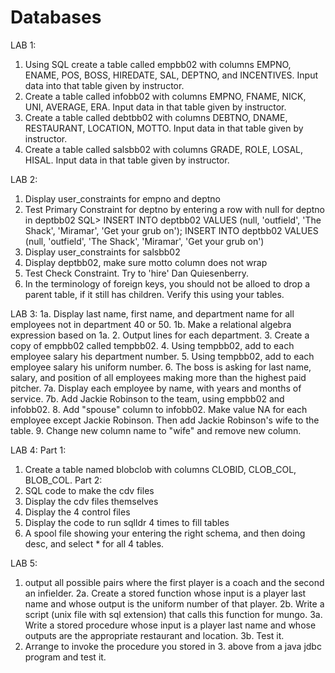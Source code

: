 # Databases

LAB 1: 
1. Using SQL create a table called empbb02 with columns EMPNO, ENAME, POS, BOSS, HIREDATE, SAL, DEPTNO, and INCENTIVES. Input data into that table given by instructor.
2. Create a table called infobb02 with columns EMPNO, FNAME, NICK, UNI, AVERAGE, ERA. Input data in that table given by instructor.
3. Create a table called debtbb02 with columns DEBTNO, DNAME, RESTAURANT, LOCATION, MOTTO. Input data in that table given by instructor.
4. Create a table called salsbb02 with columns GRADE, ROLE, LOSAL, HISAL. Input data in that table given by instructor.

LAB 2:
1. Display user_constraints for empno and deptno
2. Test Primary Constraint for deptno by entering a row with null for deptno in deptbb02
SQL> INSERT INTO deptbb02 VALUES (null, 'outfield', 'The Shack', 'Miramar', 'Get your grub on');
INSERT INTO deptbb02 VALUES (null, 'outfield', 'The Shack', 'Miramar', 'Get your grub on')
3. Display user_constraints for salsbb02
4. Display deptbb02, make sure motto column does not wrap
5. Test Check Constraint. Try to 'hire' Dan Quiesenberry.
6. In the terminology of foreign keys, you should not be alloed to drop a parent table, if it still has children. Verify this using your tables.

LAB 3:
1a. Display last name, first name, and department name for all employees not in department 40 or 50.
1b. Make a relational algebra expression based on 1a.
2. Output lines for each department.
3. Create a copy of empbb02 called tempbb02.
4. Using tempbb02, add to each employee salary his department number.
5. Using tempbb02, add to each employee salary his uniform number.
6. The boss is asking for last name, salary, and position of all employees making more than the highest paid pitcher.
7a. Display each employee by name, with years and months of service.
7b. Add Jackie Robinson to the team, using empbb02 and infobb02.
8. Add "spouse" column to infobb02. Make value NA for each employee except Jackie Robinson. Then add Jackie Robinson's wife to the table.
9. Change new column name to "wife" and remove new column.

LAB 4: 
Part 1:
1. Create a table named blobclob with columns CLOBID, CLOB_COL, BLOB_COL.
Part 2:
1. SQL code to make the cdv files
2. Display the cdv files themselves
3. Display the 4 control files
4. Display the code to run sqlldr 4 times to fill tables
5. A spool file showing your entering the right schema, and then doing desc, and select * for all 4 tables.

LAB 5:
1. output all possible pairs where the first player is a coach and the second an infielder.
2a. Create a stored function whose input is a player last name and whose output is the uniform number of that player.
2b. Write a script (unix file with sql extension) that calls this function for mungo.
3a. Write a stored procedure whose input is a player last name and whose outputs are the appropriate restaurant and location.
3b. Test it.
4. Arrange to invoke the procedure you stored in 3. above from a java jdbc program and test it.
